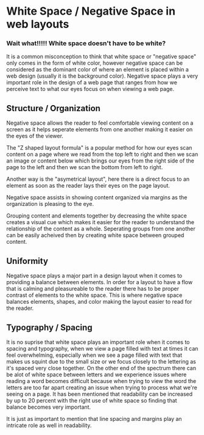 # White Space / Negative Space in web layouts

### Wait what!!!!! White space doesn't have to be white?

It is a common misconception to think that white space or "negative space" only comes in the form of white color, however negative space can be considered as the dominant color of where an element is placed within a web design (usually it is the background color). Negative space plays a very important role in the design of a web page that ranges from how we perceive text to what our eyes focus on when viewing a web page.


## Structure / Organization

Negative space allows the reader to feel comfortable viewing content on a screen as it helps seperate elements from one another making it easier on the eyes of the viewer.  

The "Z shaped layout formula" is a popular method for how our eyes scan content on a page where we read from the top left to right and then we scan an image or content below which brings our eyes from the right side of the page to the left and then we scan the bottom from left to right.

Another way is the "asymetrical layout", here there is a direct focus to an element as soon as the reader lays their eyes on the page layout.

Negative space assists in showing content organized via margins as the organization is  pleasing to the eye.

Grouping content and elements together by decreasing the white space creates a visual cue which makes it easier for the reader to understand the relationship of the content as a whole.  Seperating groups from one another can be easily acheived then by creating white space between grouped content. 

## Uniformity

Negative space plays a major part in a design layout when it comes to providing a balance between elements.  In order for a layout to have a flow that is calming and pleasureable to the reader there has to be proper contrast of elements to the white space.  This is where negative space balances elements, shapes, and color making the layout easier to read for the reader.

## Typography / Spacing

It is no suprise that white space plays an important role when it comes to spacing and typography, when we view a page filled with text at times it can feel overwhelming, especially when we see a page filled with text that makes us squint due to the small size or we focus closely to the lettering as it's spaced very close together.  On the other end of the spectrum there can be alot of white space between letters and we experience issues where reading a word becomes difficult because when trying to view the word the letters are too far apart creating an issue when trying to process what we're seeing on a page.  It has been mentioned that readability can be increased by up to 20 percent with the right use of white space so finding that balance becomes very important.

It is just as important to mention that line spacing and margins play an intricate role as well in readability.